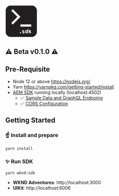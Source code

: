 <img src="storystore-sdk.png" width="100" height="100" />

## ⚠️ Beta v0.1.0 ⚠️

## Pre-Requisite

- Node 12 or above https://nodejs.org/
- Yarn https://yarnpkg.com/getting-started/install
- [AEM SDK](https://experienceleague.adobe.com/docs/experience-manager-learn/getting-started-with-aem-headless/graphql/multi-step/setup.html?lang=en#aem-sdk) running locally (localhost:4502)
  - ✅ [Sample Data and GraphQL Endpoing](https://experienceleague.adobe.com/docs/experience-manager-learn/getting-started-with-aem-headless/graphql/multi-step/setup.html?lang=en#wknd-site-content-endpoints)
  - ✅ [CORS Configuration](https://experienceleague.adobe.com/docs/experience-manager-learn/getting-started-with-aem-headless/graphql/multi-step/setup.html?lang=en#cors-config)

## Getting Started

### ☝️ Install and prepare

`yarn install`

### ✨ Run SDK

`yarn wknd:sdk`

- **WKND Adventures**: http://localhost:3000
- **UIKit**: http://localhost:6006
